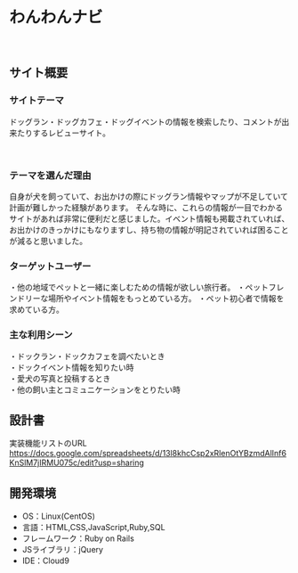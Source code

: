 # わんわんナビ
​
## サイト概要
### サイトテーマ
ドッグラン・ドッグカフェ・ドッグイベントの情報を検索したり、コメントが出来たりするレビューサイト。

​
### テーマを選んだ理由

自身が犬を飼っていて、お出かけの際にドッグラン情報やマップが不足していて計画が難しかった経験があります。
そんな時に、これらの情報が一目でわかるサイトがあれば非常に便利だと感じました。イベント情報も掲載されていれば、
お出かけのきっかけにもなりますし、持ち物の情報が明記されていれば困ることが減ると思いました。
​
### ターゲットユーザー
・他の地域でペットと一緒に楽しむための情報が欲しい旅行者。
・ペットフレンドリーな場所やイベント情報をもっとめている方。
・ペット初心者で情報を求めている方。
​
### 主な利用シーン
・ドックラン・ドックカフェを調べたいとき<br/>
・ドックイベント情報を知りたい時<br/>
・愛犬の写真と投稿するとき<br/>
・他の飼い主とコミュニケーションをとりたい時
​
## 設計書
実装機能リストのURL
https://docs.google.com/spreadsheets/d/13l8khcCsp2xRlenOtYBzmdAlInf6KnSlM7jIRMU075c/edit?usp=sharing

## 開発環境
- OS：Linux(CentOS)
- 言語：HTML,CSS,JavaScript,Ruby,SQL
- フレームワーク：Ruby on Rails
- JSライブラリ：jQuery
- IDE：Cloud9
